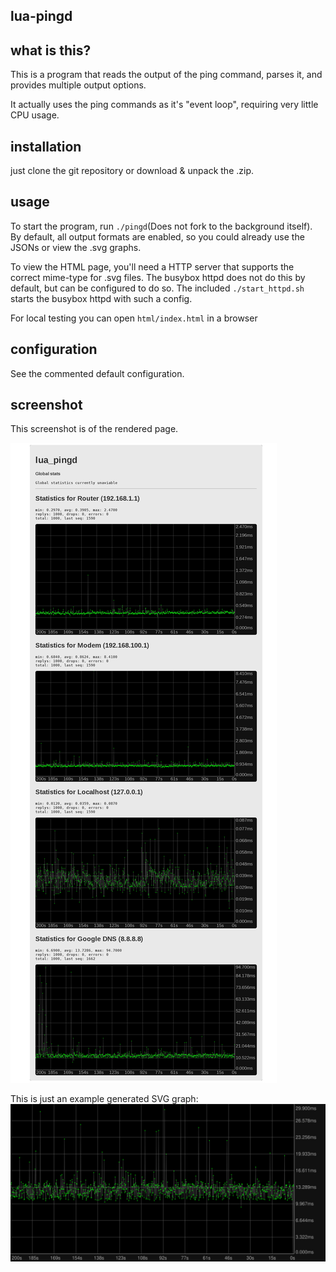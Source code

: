 lua-pingd
---------

## what is this?

This is a program that reads the output of the ping command, parses it, and provides multiple output options.

It actually uses the ping commands as it's "event loop", requiring very little CPU usage.



## installation

just clone the git repository or download & unpack the .zip.



## usage

To start the program, run `./pingd`(Does not fork to the background itself).
By default, all output formats are enabled, so you could already use the JSONs
or view the .svg graphs.

To view the HTML page, you'll need a HTTP server that supports the correct mime-type for .svg files.
The busybox httpd does not do this by default, but can be configured to do so.
The included `./start_httpd.sh` starts the busybox httpd with such a config.

For local testing you can open `html/index.html` in a browser



## configuration
See the commented default configuration.



## screenshot

This screenshot is of the rendered page.

![rendered HTML page screenshot](https://raw.githubusercontent.com/max1220/lua_pingd/master/screenshot.png)



This is just an example generated SVG graph:
![example SVG graph](https://raw.githubusercontent.com/max1220/lua_pingd/master/example_svg.svg?sanitize=true)
